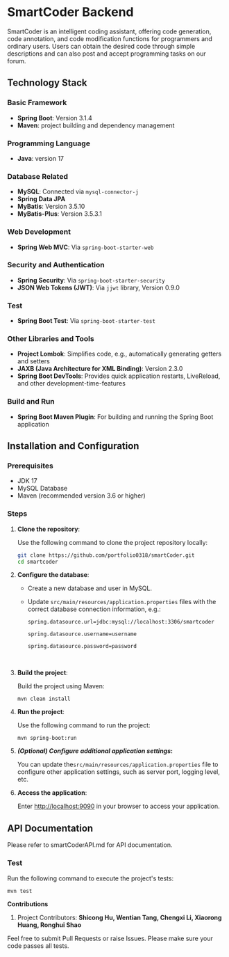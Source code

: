 # SmartCoder Backend

SmartCoder is an intelligent coding assistant, offering code generation, code annotation, and code modification functions for programmers and ordinary users. Users can obtain the desired code through simple descriptions and can also post and accept programming tasks on our forum.

## **Technology Stack**

### **Basic Framework**

- **Spring Boot**: Version 3.1.4
- **Maven**: project building and dependency management

### **Programming Language**

- **Java**: version 17

### **Database Related**

- **MySQL**: Connected via `mysql-connector-j` 
- **Spring Data JPA**
- **MyBatis**: Version 3.5.10
- **MyBatis-Plus**: Version 3.5.3.1

### **Web Development**

- **Spring Web MVC**: Via `spring-boot-starter-web`

### **Security and Authentication**

- **Spring Security**: Via `spring-boot-starter-security`
- **JSON Web Tokens (JWT)**: Via `jjwt` library, Version 0.9.0

### Test
- **Spring Boot Test**: Via `spring-boot-starter-test`

### **Other Libraries and Tools**

- **Project Lombok**: Simplifies code, e.g., automatically generating getters and setters
- **JAXB (Java Architecture for XML Binding)**: Version 2.3.0
- **Spring Boot DevTools**: Provides quick application restarts, LiveReload, and other development-time-features

### **Build and Run**

- **Spring Boot Maven Plugin**: For building and running the Spring Boot application

## **Installation and Configuration**

### **Prerequisites**

- JDK 17
- MySQL Database
- Maven (recommended version 3.6 or higher)

### **Steps**

1. **Clone the repository**:

   Use the following command to clone the project repository locally:

   ```bash
   git clone https://github.com/portfolio0318/smartCoder.git
   cd smartcoder
   ```

2. **Configure the database**:

   - Create a new database and user in MySQL.

   - Update `src/main/resources/application.properties` files with the correct database connection information, e.g.:

     ```
     spring.datasource.url=jdbc:mysql://localhost:3306/smartcoder

     spring.datasource.username=username

     spring.datasource.password=password
     ```

     ​


3. **Build the project**:

   Build the project using Maven:

   ``mvn clean install``


4. **Run the project**:

   Use the following command to run the project:

   ``mvn spring-boot:run``


5. ***(Optional) Configure additional application settings*:**

    You can update the``src/main/resources/application.properties``   file to configure other application settings, such as server port, logging level, etc.

    

6. **Access the application**:

   Enter [http://localhost:9090](http://localhost:9090/) in your browser to access your application.

## API **Documentation**

Please refer to smartCoderAPI.md for API documentation.

### Test
Run the following command to execute the project's tests:

``mvn test``

**Contributions**

1. Project Contributors: **Shicong Hu, Wentian Tang, Chengxi Li, Xiaorong Huang, Ronghui Shao**

Feel free to submit Pull Requests or raise Issues. Please make sure your code passes all tests.
